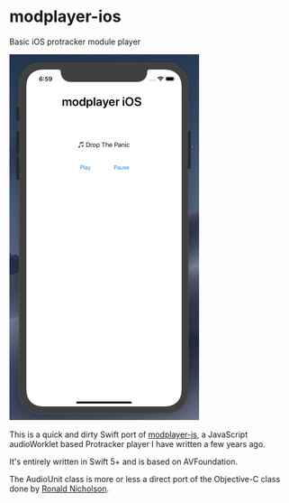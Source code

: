 # modplayer-ios
Basic iOS protracker module player

[![Youtube](screenshot.png)](https://www.youtube.com/watch?v=mF5EzUHbhv8)

This is a quick and dirty Swift port of [modplayer-js](https://github.com/warpdesign/modplayer-js), a JavaScript audioWorklet based Protracker player I have written a few years ago.

It's entirely written in Swift 5+ and is based on AVFoundation.

The AudioUnit class is more or less a direct port of the Objective-C class done by [Ronald Nicholson](https://github.com/hotpaw2/auv3test5).
